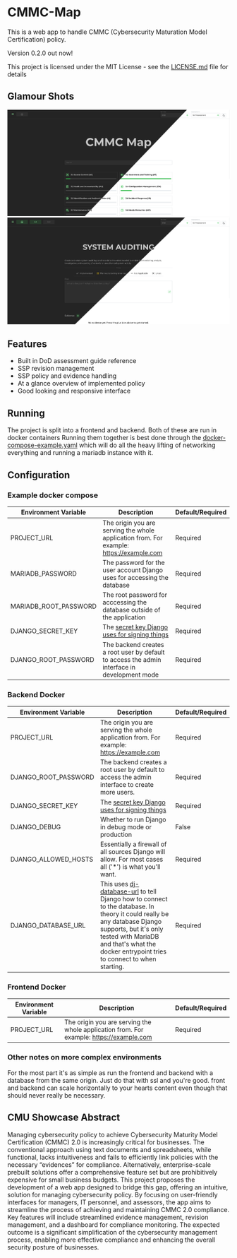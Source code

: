 # CMMC-Map

This is a web app to handle CMMC (Cybersecurity Maturation Model Certification) policy.

Version 0.2.0 out now!

This project is licensed under the MIT License - see the [LICENSE.md](LICENSE.md) file for details

## Glamour Shots

![](screenshots/SectionsLightDark.png)
![](screenshots/ControlLightDark.png)

## Features

- Built in DoD assessment guide reference
- SSP revision management
- SSP policy and evidence handling
- At a glance overview of implemented policy
- Good looking and responsive interface

## Running

The project is split into a frontend and backend. Both of these are run in docker containers
Running them together is best done through the [docker-compose-example.yaml](docker-compose-example.yaml)
which will do all the heavy lifting of networking everything and running a mariadb instance
with it.

## Configuration

### Example docker compose

| Environment Variable  | Description                                                                                            | Default/Required |
| --------------------- | ------------------------------------------------------------------------------------------------------ | ---------------- |
| PROJECT_URL           | The origin you are serving the whole application from. For example: https://example.com                | Required         |
| MARIADB_PASSWORD      | The password for the user account Django uses for accessing the database                               | Required         |
| MARIADB_ROOT_PASSWORD | The root password for acccessing the database outside of the application                               | Required         |
| DJANGO_SECRET_KEY     | The [secret key Django uses for signing things](https://docs.djangoproject.com/en/5.0/topics/signing/) | Required         |
| DJANGO_ROOT_PASSWORD  | The backend creates a root user by default to access the admin interface in development mode           | Required         |

### Backend Docker

| Environment Variable | Description                                                                                                                                                                                                                                                                                 | Default/Required |
| -------------------- | ------------------------------------------------------------------------------------------------------------------------------------------------------------------------------------------------------------------------------------------------------------------------------------------- | ---------------- |
| PROJECT_URL          | The origin you are serving the whole application from. For example: https://example.com                                                                                                                                                                                                     | Required         |
| DJANGO_ROOT_PASSWORD | The backend creates a root user by default to access the admin interface to create more users.                                                                                                                                                                                              | Required         |
| DJANGO_SECRET_KEY    | The [secret key Django uses for signing things](https://docs.djangoproject.com/en/5.0/topics/signing/)                                                                                                                                                                                      | Required         |
| DJANGO_DEBUG         | Whether to run Django in debug mode or production                                                                                                                                                                                                                                           | False            |
| DJANGO_ALLOWED_HOSTS | Essentially a firewall of all sources Django will allow. For most cases all ('\*') is what you'll want.                                                                                                                                                                                     | Required         |
| DJANGO_DATABASE_URL  | This uses [dj-database-url](https://pypi.org/project/dj-database-url/) to tell Django how to connect to the database. In theory it could really be any database Django supports, but it's only tested with MariaDB and that's what the docker entrypoint tries to connect to when starting. | Required         |

### Frontend Docker

| Environment Variable | Description                                                                             | Default/Required |
| -------------------- | --------------------------------------------------------------------------------------- | ---------------- |
| PROJECT_URL          | The origin you are serving the whole application from. For example: https://example.com | Required         |

### Other notes on more complex environments

For the most part it's as simple as run the frontend and backend with a database from the same origin. Just do that with ssl and you're good. front and backend can scale horizontally to your hearts content even though that should never really be necessary.

## CMU Showcase Abstract

Managing cybersecurity policy to achieve Cybersecurity Maturity Model Certification (CMMC) 2.0 is increasingly critical for businesses. The conventional approach using text documents and spreadsheets, while functional, lacks intuitiveness and fails to efficiently link policies with the necessary “evidences” for compliance. Alternatively, enterprise-scale prebuilt solutions offer a comprehensive feature set but are prohibitively expensive for small business budgets. This project proposes the development of a web app designed to bridge this gap, offering an intuitive, solution for managing cybersecurity policy. By focusing on user-friendly interfaces for managers, IT personnel, and assessors, the app aims to streamline the process of achieving and maintaining CMMC 2.0 compliance. Key features will include streamlined evidence management, revision management, and a dashboard for compliance monitoring. The expected outcome is a significant simplification of the cybersecurity management process, enabling more effective compliance and enhancing the overall security posture of businesses.
